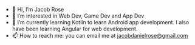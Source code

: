- 👋 Hi, I’m Jacob Rose
- 👀 I’m interested in Web Dev, Game Dev and App Dev
- 🌱 I’m currently learning Kotlin to learn Android app development. I also have been learning Angular for web development. 
- 📫 How to reach me: you can email me at jacobdanielrose@gmail.com


<!---
jacobdanielrose/jacobdanielrose is a ✨ special ✨ repository because its `README.md` (this file) appears on your GitHub profile.
You can click the Preview link to take a look at your changes.
--->
